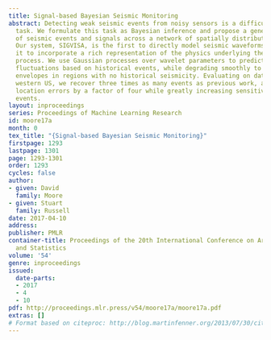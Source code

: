 ```yaml
---
title: Signal-based Bayesian Seismic Monitoring
abstract: Detecting weak seismic events from noisy sensors is a difficult perceptual
  task. We formulate this task as Bayesian inference and propose a generative model
  of seismic events and signals across a network of spatially distributed stations.
  Our system, SIGVISA, is the first to directly model seismic waveforms, allowing
  it to incorporate a rich representation of the physics underlying the signal generation
  process. We use Gaussian processes over wavelet parameters to predict detailed waveform
  fluctuations based on historical events, while degrading smoothly to simple parametric
  envelopes in regions with no historical seismicity. Evaluating on data from the
  western US, we recover three times as many events as previous work, and reduce mean
  location errors by a factor of four while greatly increasing sensitivity to low-magnitude
  events.
layout: inproceedings
series: Proceedings of Machine Learning Research
id: moore17a
month: 0
tex_title: "{Signal-based Bayesian Seismic Monitoring}"
firstpage: 1293
lastpage: 1301
page: 1293-1301
order: 1293
cycles: false
author:
- given: David
  family: Moore
- given: Stuart
  family: Russell
date: 2017-04-10
address: 
publisher: PMLR
container-title: Proceedings of the 20th International Conference on Artificial Intelligence
  and Statistics
volume: '54'
genre: inproceedings
issued:
  date-parts:
  - 2017
  - 4
  - 10
pdf: http://proceedings.mlr.press/v54/moore17a/moore17a.pdf
extras: []
# Format based on citeproc: http://blog.martinfenner.org/2013/07/30/citeproc-yaml-for-bibliographies/
---
```

